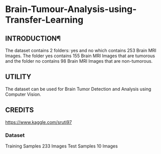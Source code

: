 # Brain-Tumour-Analysis-using-Transfer-Learning

## INTRODUCTION¶
The dataset contains 2 folders: yes and no which contains 253 Brain MRI Images. The folder yes contains 155 Brain MRI Images that are tumorous and the folder no contains 98 Brain MRI Images that are non-tumorous.

## UTILITY
The dataset can be used for Brain Tumor Detection and Analysis using Computer Vision.

## CREDITS
https://www.kaggle.com/sruti97

### Dataset
Training Samples 233 Images 
Test Samples 10 Images
